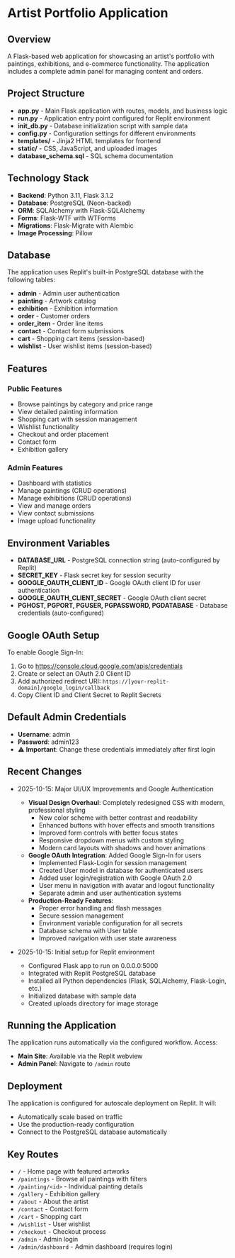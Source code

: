 # Artist Portfolio Application

## Overview
A Flask-based web application for showcasing an artist's portfolio with paintings, exhibitions, and e-commerce functionality. The application includes a complete admin panel for managing content and orders.

## Project Structure
- **app.py** - Main Flask application with routes, models, and business logic
- **run.py** - Application entry point configured for Replit environment
- **init_db.py** - Database initialization script with sample data
- **config.py** - Configuration settings for different environments
- **templates/** - Jinja2 HTML templates for frontend
- **static/** - CSS, JavaScript, and uploaded images
- **database_schema.sql** - SQL schema documentation

## Technology Stack
- **Backend**: Python 3.11, Flask 3.1.2
- **Database**: PostgreSQL (Neon-backed)
- **ORM**: SQLAlchemy with Flask-SQLAlchemy
- **Forms**: Flask-WTF with WTForms
- **Migrations**: Flask-Migrate with Alembic
- **Image Processing**: Pillow

## Database
The application uses Replit's built-in PostgreSQL database with the following tables:
- **admin** - Admin user authentication
- **painting** - Artwork catalog
- **exhibition** - Exhibition information
- **order** - Customer orders
- **order_item** - Order line items
- **contact** - Contact form submissions
- **cart** - Shopping cart items (session-based)
- **wishlist** - User wishlist items (session-based)

## Features
### Public Features
- Browse paintings by category and price range
- View detailed painting information
- Shopping cart with session management
- Wishlist functionality
- Checkout and order placement
- Contact form
- Exhibition gallery

### Admin Features
- Dashboard with statistics
- Manage paintings (CRUD operations)
- Manage exhibitions (CRUD operations)
- View and manage orders
- View contact submissions
- Image upload functionality

## Environment Variables
- **DATABASE_URL** - PostgreSQL connection string (auto-configured by Replit)
- **SECRET_KEY** - Flask secret key for session security
- **GOOGLE_OAUTH_CLIENT_ID** - Google OAuth client ID for user authentication
- **GOOGLE_OAUTH_CLIENT_SECRET** - Google OAuth client secret
- **PGHOST, PGPORT, PGUSER, PGPASSWORD, PGDATABASE** - Database credentials (auto-configured)

## Google OAuth Setup
To enable Google Sign-In:
1. Go to https://console.cloud.google.com/apis/credentials
2. Create or select an OAuth 2.0 Client ID
3. Add authorized redirect URI: `https://[your-replit-domain]/google_login/callback`
4. Copy Client ID and Client Secret to Replit Secrets

## Default Admin Credentials
- **Username**: admin
- **Password**: admin123
- ⚠️ **Important**: Change these credentials immediately after first login

## Recent Changes
- 2025-10-15: Major UI/UX Improvements and Google Authentication
  - **Visual Design Overhaul**: Completely redesigned CSS with modern, professional styling
    - New color scheme with better contrast and readability
    - Enhanced buttons with hover effects and smooth transitions
    - Improved form controls with better focus states
    - Responsive dropdown menus with custom styling
    - Modern card layouts with shadows and hover animations
  - **Google OAuth Integration**: Added Google Sign-In for users
    - Implemented Flask-Login for session management
    - Created User model in database for authenticated users
    - Added user login/registration with Google OAuth 2.0
    - User menu in navigation with avatar and logout functionality
    - Separate admin and user authentication systems
  - **Production-Ready Features**:
    - Proper error handling and flash messages
    - Secure session management
    - Environment variable configuration for all secrets
    - Database schema with User table
    - Improved navigation with user state awareness
  
- 2025-10-15: Initial setup for Replit environment
  - Configured Flask app to run on 0.0.0.0:5000
  - Integrated with Replit PostgreSQL database
  - Installed all Python dependencies (Flask, SQLAlchemy, Flask-Login, etc.)
  - Initialized database with sample data
  - Created uploads directory for image storage

## Running the Application
The application runs automatically via the configured workflow. Access:
- **Main Site**: Available via the Replit webview
- **Admin Panel**: Navigate to `/admin` route

## Deployment
The application is configured for autoscale deployment on Replit. It will:
- Automatically scale based on traffic
- Use the production-ready configuration
- Connect to the PostgreSQL database automatically

## Key Routes
- `/` - Home page with featured artworks
- `/paintings` - Browse all paintings with filters
- `/painting/<id>` - Individual painting details
- `/gallery` - Exhibition gallery
- `/about` - About the artist
- `/contact` - Contact form
- `/cart` - Shopping cart
- `/wishlist` - User wishlist
- `/checkout` - Checkout process
- `/admin` - Admin login
- `/admin/dashboard` - Admin dashboard (requires login)

